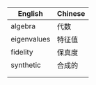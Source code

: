 | English     | Chinese |
| ----------- | ------- |
| algebra     | 代数    |
| eigenvalues | 特征值  |
| fidelity    | 保真度  |
| synthetic   | 合成的  |
|             |         |
|             |         |

